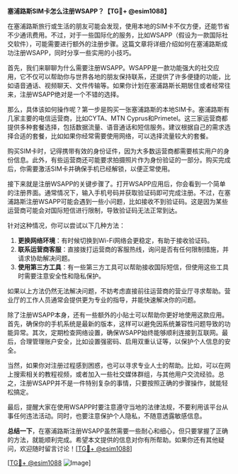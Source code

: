 **塞浦路斯SIM卡怎么注册WSAPP？【TG💪+ @esim1088】**

在塞浦路斯旅行或生活的朋友可能会发现，使用本地的SIM卡不仅方便，还能节省不少通讯费用。不过，对于一些国际化的服务，比如WSAPP（假设为一款国际社交软件），可能需要进行额外的注册步骤。这篇文章将详细介绍如何在塞浦路斯成功注册WSAPP，同时分享一些实用的小技巧。

首先，我们来聊聊为什么需要注册WSAPP。WSAPP是一款功能强大的社交应用，它不仅可以帮助你与世界各地的朋友保持联系，还提供了许多便捷的功能，比如语音通话、视频聊天、文件传输等。如果你计划在塞浦路斯长期居住或者经常往来，注册WSAPP绝对是一个不错的选择。

那么，具体该如何操作呢？第一步是购买一张塞浦路斯的本地SIM卡。塞浦路斯有几家主要的电信运营商，比如CYTA、MTN Cyprus和Primetel。这三家运营商都提供多种套餐选择，包括数据流量、语音通话和短信服务。建议根据自己的需求选择合适的套餐，比如如果你经常需要使用网络，可以选择流量较大的套餐。

购买SIM卡时，记得携带有效的身份证件，因为大多数运营商都需要核实用户的身份信息。此外，有些运营商还可能要求拍摄照片作为身份验证的一部分。购买完成后，你需要激活SIM卡并确保手机已经解锁，以便正常使用。

接下来就是注册WSAPP的关键步骤了。打开WSAPP应用后，你会看到一个简单的注册界面。通常情况下，输入手机号码并获取验证码即可完成注册。不过，在塞浦路斯注册WSAPP可能会遇到一些小问题，比如接收不到验证码。这是因为某些运营商可能会对国际短信进行限制，导致验证码无法正常到达。

针对这种情况，你可以尝试以下几种方法：

1. **更换网络环境**：有时候切换到Wi-Fi网络会更稳定，有助于接收验证码。
2. **联系运营商客服**：直接拨打运营商的客服热线，询问是否有任何限制措施，并请求协助解决问题。
3. **使用第三方工具**：有一些第三方工具可以帮助接收国际短信，但使用这些工具时需要注意安全性和隐私保护。

如果以上方法仍然无法解决问题，不妨考虑直接前往运营商的营业厅寻求帮助。营业厅的工作人员通常会提供更为专业的指导，并能快速解决你的问题。

除了注册WSAPP本身，还有一些额外的小贴士可以帮助你更好地使用这款应用。首先，确保你的手机系统是最新的版本，这样可以避免因系统兼容性问题导致的功能异常。其次，定期检查网络设置，确保WSAPP始终能够顺利连接到互联网。最后，合理管理账户安全，比如设置强密码、启用双重认证等，以保护个人信息的安全。

当然，如果你对注册过程感到困惑，也可以寻求专业人士的帮助。比如，可以在网上搜索相关的教程视频，或者加入一些社交媒体群组，与其他用户交流经验。总之，注册WSAPP并不是一件特别复杂的事情，只要按照正确的步骤操作，就能轻松搞定。

最后，提醒大家在使用WSAPP时要注意遵守当地的法律法规，不要利用该平台从事任何违法活动。同时，也要注意保护个人隐私，不随意透露敏感信息。

**总结一下**，在塞浦路斯注册WSAPP虽然需要一些耐心和细心，但只要掌握了正确的方法，就能顺利完成。希望本文提供的信息对你有所帮助。如果你还有其他疑问，欢迎随时留言讨论！[[TG💪+ @esim1088](https://t.me/s/esim1088)]

[[TG💪+ @esim1088](https://t.me/s/esim1088) ![Image](https://i.postimg.cc/4NQfJmqS/Snipaste-2025-05-13-00-14-12.png)]